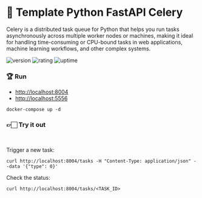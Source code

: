 # 🎉 Template Python FastAPI Celery

Celery is a distributed task queue for Python that helps you run tasks asynchronously across multiple worker nodes or machines, making it ideal for handling time-consuming or CPU-bound tasks in web applications, machine learning workflows, and other complex systems.

![version](https://img.shields.io/badge/version-1.0-blue)
![rating](https://img.shields.io/badge/rating-★★★★★-yellow)
![uptime](https://img.shields.io/badge/uptime-100%25-brightgreen)

### 🏆 Run

- [http://localhost:8004](http://localhost:8004)
- [http://localhost:5556](http://localhost:5556)

```shell
docker-compose up -d
```

### 👉🏻 Try it out

<br>

Trigger a new task:

```shell
curl http://localhost:8004/tasks -H "Content-Type: application/json" --data '{"type": 0}'
```

Check the status:

```shell
curl http://localhost:8004/tasks/<TASK_ID>
```
